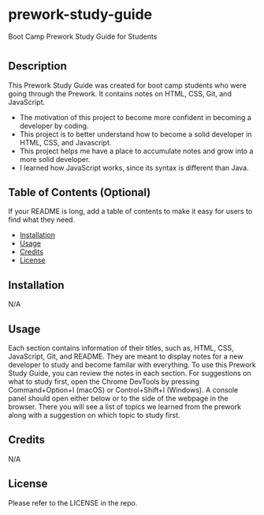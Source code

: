 # prework-study-guide
Boot Camp Prework Study Guide for Students
# <Prework-Study-Guide>

## Description

This Prework Study Guide was created for boot camp students who were going through the Prework. It contains notes on HTML, CSS, Git, and JavaScript.

- The motivation of this project to become more confident in becoming a developer by coding.
- This project is to better understand how to become a solid developer in HTML, CSS, and Javascript.
- This project helps me have a place to accumulate notes and grow into a more solid developer.
- I learned how JavaScript works, since its syntax is different than Java.

## Table of Contents (Optional)

If your README is long, add a table of contents to make it easy for users to find what they need.

- [Installation](#installation)
- [Usage](#usage)
- [Credits](#credits)
- [License](#license)

## Installation

N/A

## Usage

Each section contains information of their titles, such as, HTML, CSS, JavaScript, Git, and README. They are meant to display notes for a new developer to study and become familar with everything. To use this Prework Study Guide, you can review the notes in each section. For suggestions on what to study first, open the Chrome DevTools by pressing Command+Option+I (macOS) or Control+Shift+I (Windows). A console panel should open either below or to the side of the webpage in the browser. There you will see a list of topics we learned from the prework along with a suggestion on which topic to study first.


## Credits

N/A

## License

Please refer to the LICENSE in the repo.